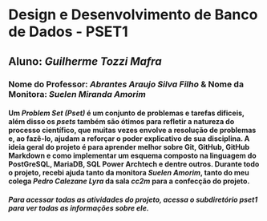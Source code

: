 # Design e Desenvolvimento de Banco de Dados - PSET1
## Aluno: *Guilherme Tozzi Mafra*  
### Nome do Professor: *Abrantes Araujo Silva Filho* & Nome da Monitora: *Suelen Miranda Amorim*
#### Um *Problem Set (Pset)* é um conjunto de problemas e tarefas dificeis, além disso os *psets* também são ótimos para refletir a natureza do processo científico, que muitas vezes envolve a resolução de problemas e, ao fazê-lo, ajudam a reforçar o poder explicativo de sua disciplina. A ideia geral do projeto é para aprender melhor sobre Git, GitHub, GitHub Markdown e como implementar um esquema composto na linguagem do PostGreSQL, MariaDB, SQL Power Archtech e dentre outros. Durante todo o projeto, recebi ajuda tanto da monitora *Suelen Amorim*, tanto do meu colega *Pedro Calezane Lyra* da sala *cc2m* para a confecção do projeto.
##### Para acessar todas as atividades do projeto, acessa o subdiretório *pset1* para ver todas as informações sobre ele.
